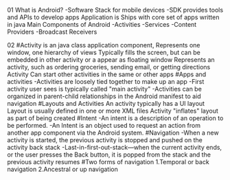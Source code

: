 01
What is Android?
-Software Stack for mobile devices
-SDK provides tools and APIs to develop apps
Application is Ships with core set of apps written in java
Main Components of Android
-Activities
-Services
-Content Providers
-Broadcast Receivers
		
02
#Activity is an java class application component, Represents one window, one hierarchy of views
Typically fills the screen, but can be embedded in other activity or a appear as floating window
Represents an activity, such as ordering groceries, sending email, or getting directions
Activity Can start other activities in the same or other apps
#Apps and activities
-Activities are loosely tied together to make up an app
-First activity user sees is typically called "main activity"
-Activities can be organized in parent-child relationships in the Android manifest to aid navigation
#Layouts and Activities
An activity typically has a UI layout
Layout is usually defined in one or more XML files
Activity "inflates" layout as part of being created
#Intent
-An intent is a description of an operation to be performed.
-An Intent is an object used to request an action from another app component via the Android system.
#Navigation
-When a new activity is started, the previous activity is stopped and pushed on the activity back stack
-Last-in-first-out-stack—when the current activity ends, or the user presses the Back button, it is popped from the stack and the previous activity resumes
#Two forms of navigation
1.Temporal or back navigation
2.Ancestral or up navigation
